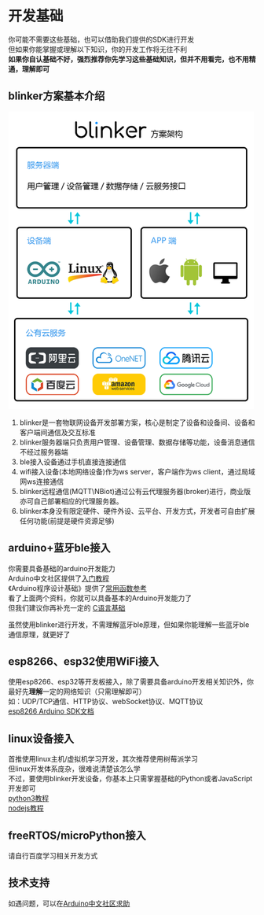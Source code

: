 # 开发基础  
你可能不需要这些基础，也可以借助我们提供的SDK进行开发  
但如果你能掌握或理解以下知识，你的开发工作将无往不利  
**如果你自认基础不好，强烈推荐你先学习这些基础知识，但并不用看完，也不用精通，理解即可**

## blinker方案基本介绍
![](assets/000/frame.png)
1. blinker是一套物联网设备开发部署方案，核心是制定了设备和设备间、设备和客户端间通信及交互标准  
2. blinker服务器端只负责用户管理、设备管理、数据存储等功能，设备消息通信不经过服务器端  
3. ble接入设备通过手机直接连接通信  
4. wifi接入设备(本地网络设备)作为ws server，客户端作为ws client，通过局域网ws连接通信  
5. blinker远程通信(MQTT\NBiot)通过公有云代理服务器(broker)进行，商业版亦可自己部署相应的代理服务器。  
6. blinker本身没有限定硬件、硬件外设、云平台、开发方式，开发者可自由扩展任何功能(前提是硬件资源足够)  

## arduino+蓝牙ble接入  
你需要具备基础的arduino开发能力  
Arduino中文社区提供了[入门教程](https://www.arduino.cn/thread-1066-1-1.html)  
《Arduino程序设计基础》提供了[常用函数参考](https://arduino-wiki.clz.me/)  
看了上面两个资料，你就可以具备基本的Arduino开发能力了  
但我们建议你再补充一定的 [C语言基础](http://www.runoob.com/cprogramming/c-tutorial.html)  

虽然使用blinker进行开发，不需理解蓝牙ble原理，但如果你能理解一些蓝牙ble通信原理，就更好了  

## esp8266、esp32使用WiFi接入  
使用esp8266、esp32等开发板接入，除了需要具备arduino开发相关知识外，你最好先**理解**一定的网络知识（只需理解即可）  
如：UDP/TCP通信、HTTP协议、webSocket协议、MQTT协议  
[esp8266 Arduino SDK文档](https://arduino-esp8266.readthedocs.io/en/latest/)


## linux设备接入  
首推使用linux主机/虚拟机学习开发，其次推荐使用树莓派学习  
但linux开发体系庞杂，很难说清楚该怎么学  
不过，要使用blinker开发设备，你基本上只需掌握基础的Python或者JavaScript开发即可  
[python3教程](http://www.runoob.com/python3/python3-tutorial.html)  
[nodejs教程](https://www.runoob.com/nodejs/nodejs-tutorial.html)  

## freeRTOS/microPython接入  
请自行百度学习相关开发方式  

## 技术支持  
如遇问题，可以在[Arduino中文社区求助](https://www.arduino.cn/forum-132-1.html)  

